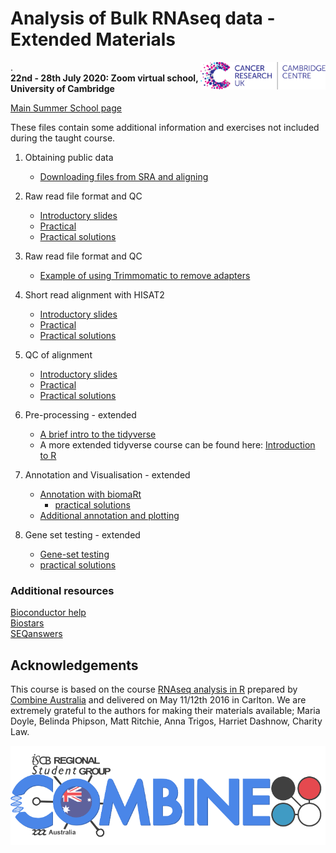 # Analysis of Bulk RNAseq data - Extended Materials
<img src="images/CRUK_CC_web.jpg" alt="CRUK Cambdridge Centre" width="200" align="right"/>.  
**22nd - 28th July 2020: Zoom virtual school, University of Cambridge**

[Main Summer School page](https://bioinformatics-core-shared-training.github.io/cruk-summer-school-2020/)

These files contain some additional information and exercises not included 
during the taught course.

1. Obtaining public data
    - [Downloading files from SRA and aligning](Supplementary_Materials/S1_Getting_raw_reads_from_SRA.html)

2. Raw read file format and QC
    - [Introductory slides](extended_html/B_FastQC.html)  
    - [Practical](extended_html/B_FastQC_practical.html)  
    - [Practical solutions](extended_html/B_FastQC_practical.Solutions.html)

3. Raw read file format and QC  
    - [Example of using Trimmomatic to remove adapters](extended_html/Trimming.html)

4. Short read alignment with HISAT2
    - [Introductory slides](extended_html/C_Alignment_with_HISAT2.html)  
    - [Practical](extended_html/C_Alignment_with_HISAT2_practical.html)  
    - [Practical solutions](extended_html/C_Alignment_with_HISAT2.Solutions.html)

5. QC of alignment
    - [Introductory slides](extended_html/D_QC_of_aligned_reads.html)  
    - [Practical](extended_html/D_QC_of_aligned_reads_practical.html)  
    - [Practical solutions](extended_html/D_QC_of_aligned_reads.Solutions.html)

6. Pre-processing - extended 
    - [A brief intro to the tidyverse](extended_html/02a_A_brief_intro_to_dplyr.html)  
    - A more extended tidyverse course can be found here: 
        [Introduction to R](https://bioinformatics-core-shared-training.github.io/r-intro/)

7. Annotation and Visualisation - extended 
    - [Annotation with biomaRt](extended_html/Annotation_With_BioMart.html)  
        - [practical solutions](extended_html/Annotation_With_BioMart.Solutions.html)
    - [Additional annotation and plotting](Supplementary_Materials/S3_Annotation_and_Visualisation.html)

8. Gene set testing - extended
    - [Gene-set testing](extended_html/06_Gene_set_testing.html)
    - [practical solutions](extended_html/06_Gene_set_testing.Solutions.html)

### Additional resources

[Bioconductor help](https://www.bioconductor.org/help/)  
[Biostars](https://www.biostars.org/)  
[SEQanswers](http://seqanswers.com/)  

## Acknowledgements

This course is based on the course 
[RNAseq analysis in R](http://combine-australia.github.io/2016-05-11-RNAseq/)
prepared by [Combine Australia](https://combine.org.au/) and delivered on May
11/12th 2016 in Carlton. We are extremely grateful to the authors for making
their materials available; Maria Doyle, Belinda Phipson, Matt Ritchie, Anna
Trigos, Harriet Dashnow, Charity Law.

![](images/combine_banner_small.png)
